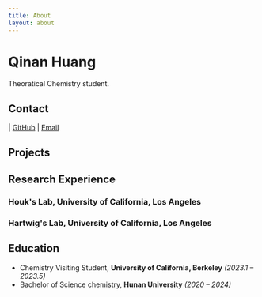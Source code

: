 ```yaml
---
title: About
layout: about
---
```

# Qinan Huang

Theoratical Chemistry student.

## Contact

| [GitHub](https://github.com/tetryl-boy)  | [Email](tetryl@hnu.edu.cn) 


## Projects 


## Research Experience

### Houk's Lab, University of California, Los Angeles

### Hartwig's Lab, University of California, Los Angeles


## Education

- Chemistry Visiting Student, **University of California, Berkeley** *(2023.1 – 2023.5)*
- Bachelor of Science chemistry, **Hunan University** *(2020 – 2024)*
